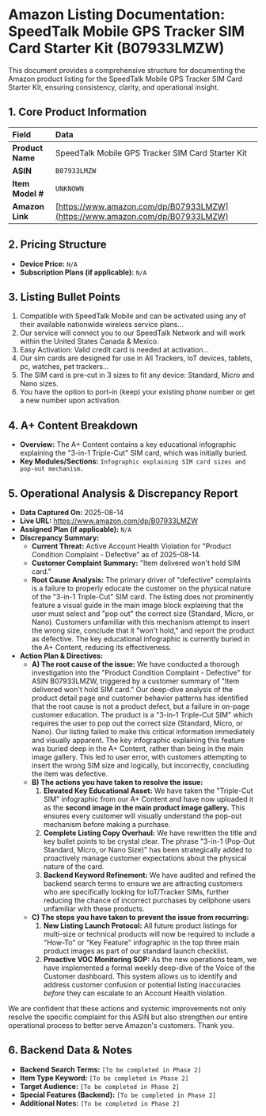 # Amazon Listing Documentation: SpeedTalk Mobile GPS Tracker SIM Card Starter Kit (B07933LMZW)

This document provides a comprehensive structure for documenting the Amazon product listing for the SpeedTalk Mobile GPS Tracker SIM Card Starter Kit, ensuring consistency, clarity, and operational insight.

## 1. Core Product Information

| Field           | Data                               |
| :-------------- | :--------------------------------- |
| **Product Name**| SpeedTalk Mobile GPS Tracker SIM Card Starter Kit |
| **ASIN**        | `B07933LMZW`                       |
| **Item Model #**| `UNKNOWN`                          |
| **Amazon Link** | [https://www.amazon.com/dp/B07933LMZW](https://www.amazon.com/dp/B07933LMZW) |

## 2. Pricing Structure

*   **Device Price:** `N/A`
*   **Subscription Plans (if applicable):** `N/A`

## 3. Listing Bullet Points

1.  Compatible with SpeedTalk Mobile and can be activated using any of their available nationwide wireless service plans...
2.  Our service will connect you to our SpeedTalk Network and will work within the United States Canada & Mexico.
3.  Easy Activation: Valid credit card is needed at activation...
4.  Our sim cards are designed for use in All Trackers, IoT devices, tablets, pc, watches, pet trackers...
5.  The SIM card is pre-cut in 3 sizes to fit any device: Standard, Micro and Nano sizes.
6.  You have the option to port-in (keep) your existing phone number or get a new number upon activation.

## 4. A+ Content Breakdown

*   **Overview:** The A+ Content contains a key educational infographic explaining the "3-in-1 Triple-Cut" SIM card, which was initially buried.
*   **Key Modules/Sections:** `Infographic explaining SIM card sizes and pop-out mechanism.`

## 5. Operational Analysis & Discrepancy Report

*   **Data Captured On:** 2025-08-14
*   **Live URL:** https://www.amazon.com/dp/B07933LMZW
*   **Assigned Plan (if applicable):** `N/A`
*   **Discrepancy Summary:**
    *   **Current Threat:** Active Account Health Violation for "Product Condition Complaint - Defective" as of 2025-08-14.
    *   **Customer Complaint Summary:** "Item delivered won't hold SIM card."
    *   **Root Cause Analysis:** The primary driver of "defective" complaints is a failure to properly educate the customer on the physical nature of the "3-in-1 Triple-Cut" SIM card. The listing does not prominently feature a visual guide in the main image block explaining that the user must select and "pop out" the correct size (Standard, Micro, or Nano). Customers unfamiliar with this mechanism attempt to insert the wrong size, conclude that it "won't hold," and report the product as defective. The key educational infographic is currently buried in the A+ Content, reducing its effectiveness.
*   **Action Plan & Directives:**
    *   **A) The root cause of the issue:** We have conducted a thorough investigation into the "Product Condition Complaint - Defective" for ASIN B07933LMZW, triggered by a customer summary of "Item delivered won't hold SIM card." Our deep-dive analysis of the product detail page and customer behavior patterns has identified that the root cause is not a product defect, but a failure in on-page customer education. The product is a "3-in-1 Triple-Cut SIM" which requires the user to pop out the correct size (Standard, Micro, or Nano). Our listing failed to make this critical information immediately and visually apparent. The key infographic explaining this feature was buried deep in the A+ Content, rather than being in the main image gallery. This led to user error, with customers attempting to insert the wrong SIM size and logically, but incorrectly, concluding the item was defective.
    *   **B) The actions you have taken to resolve the issue:**
        1.  **Elevated Key Educational Asset:** We have taken the "Triple-Cut SIM" infographic from our A+ Content and have now uploaded it as the **second image in the main product image gallery.** This ensures every customer will visually understand the pop-out mechanism before making a purchase.
        2.  **Complete Listing Copy Overhaul:** We have rewritten the title and key bullet points to be crystal clear. The phrase "3-in-1 (Pop-Out Standard, Micro, or Nano Size)" has been strategically added to proactively manage customer expectations about the physical nature of the card.
        3.  **Backend Keyword Refinement:** We have audited and refined the backend search terms to ensure we are attracting customers who are specifically looking for IoT/Tracker SIMs, further reducing the chance of incorrect purchases by cellphone users unfamiliar with these products.
    *   **C) The steps you have taken to prevent the issue from recurring:**
        1.  **New Listing Launch Protocol:** All future product listings for multi-size or technical products will now be required to include a "How-To" or "Key Feature" infographic in the top three main product images as part of our standard launch checklist.
        2.  **Proactive VOC Monitoring SOP:** As the new operations team, we have implemented a formal weekly deep-dive of the Voice of the Customer dashboard. This system allows us to identify and address customer confusion or potential listing inaccuracies *before* they can escalate to an Account Health violation.

We are confident that these actions and systemic improvements not only resolve the specific complaint for this ASIN but also strengthen our entire operational process to better serve Amazon's customers. Thank you.

## 6. Backend Data & Notes

*   **Backend Search Terms:** `[To be completed in Phase 2]`
*   **Item Type Keyword:** `[To be completed in Phase 2]`
*   **Target Audience:** `[To be completed in Phase 2]`
*   **Special Features (Backend):** `[To be completed in Phase 2]`
*   **Additional Notes:** `[To be completed in Phase 2]`
